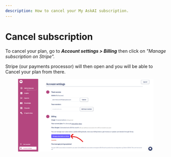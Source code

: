 ```yaml
---
description: How to cancel your My AskAI subscription.
---
```


# Cancel subscription

To cancel your plan, go to _**Account settings > Billing**_ then click on _"Manage subscription on Stripe"._

Stripe (our payments processor) will then open and you will be able to Cancel your plan from there.&#x20;

<figure><img src="../../.gitbook/assets/image (480).png" alt=""><figcaption></figcaption></figure>
